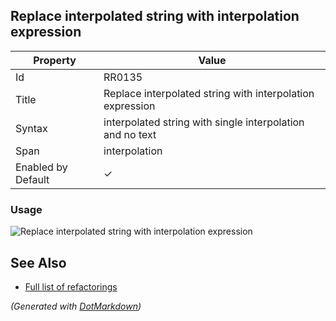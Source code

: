 ## Replace interpolated string with interpolation expression

| Property           | Value                                                     |
| ------------------ | --------------------------------------------------------- |
| Id                 | RR0135                                                    |
| Title              | Replace interpolated string with interpolation expression |
| Syntax             | interpolated string with single interpolation and no text |
| Span               | interpolation                                             |
| Enabled by Default | &#x2713;                                                  |

### Usage

![Replace interpolated string with interpolation expression](../../images/refactorings/ReplaceInterpolatedStringWithInterpolationExpression.png)

## See Also

* [Full list of refactorings](Refactorings.md)


*\(Generated with [DotMarkdown](http://github.com/JosefPihrt/DotMarkdown)\)*